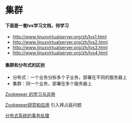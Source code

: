 # 集群

#### 下面是一套lvs学习文档，待学习

* http://www.linuxvirtualserver.org/zh/lvs1.html
* http://www.linuxvirtualserver.org/zh/lvs2.html
* http://www.linuxvirtualserver.org/zh/lvs3.html
* http://www.linuxvirtualserver.org/zh/lvs4.html

#### 集群和分布式的区别

* 分布式：一个业务分拆多个子业务，部署在不同的服务器上
* 集群：同一个业务，部署在多个服务器上


[Zookeeper 的学习与运用](http://blog.jpush.cn/push_zookeeper_study_usage/)

[Zookeeper研究和应用](http://www.searchtb.com/2011/01/zookeeper-research.html)  引入拜占庭问题

[分布式系统的事务处理](http://coolshell.cn/articles/10910.html)